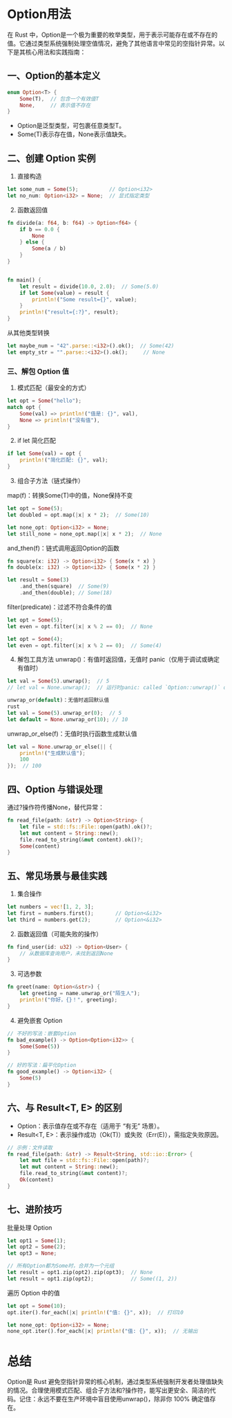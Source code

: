 # Option用法

在 Rust 中，Option<T>是一个极为重要的枚举类型，用于表示可能存在或不存在的值。它通过类型系统强制处理空值情况，避免了其他语言中常见的空指针异常。以下是其核心用法和实践指南：

## 一、Option<T>的基本定义
```rust
enum Option<T> {
    Some(T),  // 包含一个有效值T
    None,     // 表示值不存在
}
```

* Option<T>是泛型类型，可包裹任意类型T。
* Some(T)表示存在值，None表示值缺失。

## 二、创建 Option 实例

1. 直接构造
```rust
let some_num = Some(5);          // Option<i32>
let no_num: Option<i32> = None;  // 显式指定类型
```

2. 函数返回值
```rust
fn divide(a: f64, b: f64) -> Option<f64> {
    if b == 0.0 {
        None
    } else {
        Some(a / b)
    }
}


fn main() {
	let result = divide(10.0, 2.0);  // Some(5.0)
	if let Some(value) = result {
		println!("Some result={}", value);
	}
	println!("result={:?}", result);
}
```

从其他类型转换
```rust
let maybe_num = "42".parse::<i32>().ok();  // Some(42)
let empty_str = "".parse::<i32>().ok();     // None
```

### 三、解包 Option 值
1. 模式匹配（最安全的方式）
```rust
let opt = Some("hello");
match opt {
    Some(val) => println!("值是: {}", val),
    None => println!("没有值"),
}
```

2. if let 简化匹配
```rust
if let Some(val) = opt {
    println!("简化匹配: {}", val);
}
```

3. 组合子方法（链式操作）

map(f)：转换Some(T)中的值，None保持不变

```rust
let opt = Some(5);
let doubled = opt.map(|x| x * 2);  // Some(10)

let none_opt: Option<i32> = None;
let still_none = none_opt.map(|x| x * 2);  // None
```

and_then(f)：链式调用返回Option的函数
```rust
fn square(x: i32) -> Option<i32> { Some(x * x) }
fn double(x: i32) -> Option<i32> { Some(x * 2) }

let result = Some(3)
    .and_then(square)  // Some(9)
    .and_then(double); // Some(18)
```

filter(predicate)：过滤不符合条件的值
```rust
let opt = Some(5);
let even = opt.filter(|x| x % 2 == 0);  // None

let opt = Some(4);
let even = opt.filter(|x| x % 2 == 0);  // Some(4)
```

4. 解包工具方法
unwrap()：有值时返回值，无值时 panic（仅用于调试或确定有值时）
```rust
let val = Some(5).unwrap();  // 5
// let val = None.unwrap();  // 运行时panic: called `Option::unwrap()` on a `None`

unwrap_or(default)：无值时返回默认值
rust
let val = Some(5).unwrap_or(0);  // 5
let default = None.unwrap_or(10); // 10
```

unwrap_or_else(f)：无值时执行函数生成默认值
```rust
let val = None.unwrap_or_else(|| {
    println!("生成默认值");
    100
});  // 100
```

## 四、Option 与错误处理

通过?操作符传播None，替代异常：

```rust
fn read_file(path: &str) -> Option<String> {
    let file = std::fs::File::open(path).ok()?;
    let mut content = String::new();
    file.read_to_string(&mut content).ok()?;
    Some(content)
}
```

## 五、常见场景与最佳实践
1. 集合操作
```rust
let numbers = vec![1, 2, 3];
let first = numbers.first();       // Option<&i32>
let third = numbers.get(2);        // Option<&i32>
```

2. 函数返回值（可能失败的操作）
```rust
fn find_user(id: u32) -> Option<User> {
    // 从数据库查询用户，未找到返回None
}
```

3. 可选参数
```rust
fn greet(name: Option<&str>) {
    let greeting = name.unwrap_or("陌生人");
    println!("你好，{}！", greeting);
}
```

4. 避免嵌套 Option
```rust
// 不好的写法：嵌套Option
fn bad_example() -> Option<Option<i32>> {
    Some(Some(5))
}

// 好的写法：扁平化Option
fn good_example() -> Option<i32> {
    Some(5)
}
```

## 六、与 Result<T, E> 的区别

* Option<T>：表示值存在或不存在（适用于 “有无” 场景）。
* Result<T, E>：表示操作成功（Ok(T)）或失败（Err(E)），需指定失败原因。

```rust
// 示例：文件读取
fn read_file(path: &str) -> Result<String, std::io::Error> {
    let mut file = std::fs::File::open(path)?;
    let mut content = String::new();
    file.read_to_string(&mut content)?;
    Ok(content)
}
```

## 七、进阶技巧

批量处理 Option

```rust
let opt1 = Some(1);
let opt2 = Some(2);
let opt3 = None;

// 所有Option都为Some时，合并为一个元组
let result = opt1.zip(opt2).zip(opt3);  // None
let result = opt1.zip(opt2);            // Some((1, 2))
```

遍历 Option 中的值
```rust
let opt = Some(10);
opt.iter().for_each(|x| println!("值: {}", x));  // 打印10

let none_opt: Option<i32> = None;
none_opt.iter().for_each(|x| println!("值: {}", x));  // 无输出
```


# 总结

Option<T>是 Rust 避免空指针异常的核心机制，通过类型系统强制开发者处理值缺失的情况。合理使用模式匹配、组合子方法和?操作符，能写出更安全、简洁的代码。记住：永远不要在生产环境中盲目使用unwrap()，除非你 100% 确定值存在。
